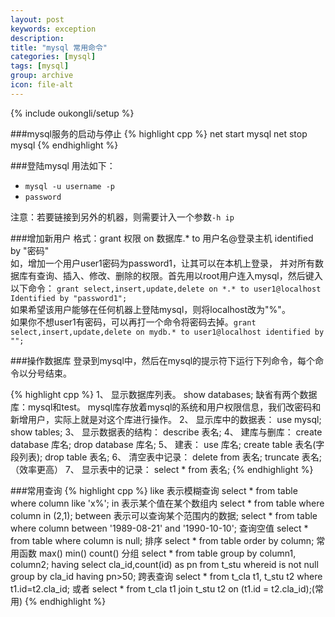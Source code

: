 ```yaml
---
layout: post
keywords: exception
description:
title: "mysql 常用命令"
categories: [mysql]
tags: [mysql]
group: archive
icon: file-alt
---
```

{% include oukongli/setup %}

###mysql服务的启动与停止
{% highlight cpp %}
net start mysql
net stop mysql
{% endhighlight %}


###登陆mysql
用法如下：

-  `mysql -u username -p`  
-  `password`  

注意：若要链接到另外的机器，则需要计入一个参数`-h ip`

###增加新用户
格式：grant 权限 on 数据库.* to 用户名@登录主机 identified by "密码"  
如，增加一个用户user1密码为password1，让其可以在本机上登录， 并对所有数  据库有查询、插入、修改、删除的权限。首先用以root用户连入mysql，然后键入以下命令：
`grant select,insert,update,delete on *.* to user1@localhost Identified by "password1";`  
如果希望该用户能够在任何机器上登陆mysql，则将localhost改为"%"。  
如果你不想user1有密码，可以再打一个命令将密码去掉。`grant select,insert,update,delete on mydb.* to user1@localhost identified by "";`

###操作数据库
登录到mysql中，然后在mysql的提示符下运行下列命令，每个命令以分号结束。  

<!-- more -->

{% highlight cpp %}
1、 显示数据库列表。
show databases;
缺省有两个数据库：mysql和test。 mysql库存放着mysql的系统和用户权限信息，我们改密码和新增用户，实际上就是对这个库进行操作。
2、 显示库中的数据表：
   use mysql;
   show tables;
3、 显示数据表的结构：
    describe 表名;
4、 建库与删库：
   create database 库名;
   drop database 库名;
5、 建表：
   use 库名;
   create table 表名(字段列表);
   drop table 表名;
6、 清空表中记录：
   delete from 表名;
   truncate 表名;（效率更高）
7、 显示表中的记录：
  select * from 表名;
{% endhighlight %}

###常用查询
{% highlight cpp %}
like 表示模糊查询
   select * from table where column like 'x%';
in 表示某个值在某个数组内
   select * from table where column in (2,1);
between 表示可以查询某个范围内的数据;
   select * from table where column between '1989-08-21' and '1990-10-10';
查询空值
   select * from table where column is null;
排序
   select * from table order by column;
常用函数
   max()   min()  count()
分组
   select * from table group by column1, column2;
having
   select cla_id,count(id) as pn from t_stu whereid is not null group by cla_id having pn>50;
跨表查询
   select * from t_cla t1, t_stu t2 where t1.id=t2.cla_id;
   或者
   select * from t_cla t1 join t_stu t2 on (t1.id = t2.cla_id);(常用)
{% endhighlight %}

